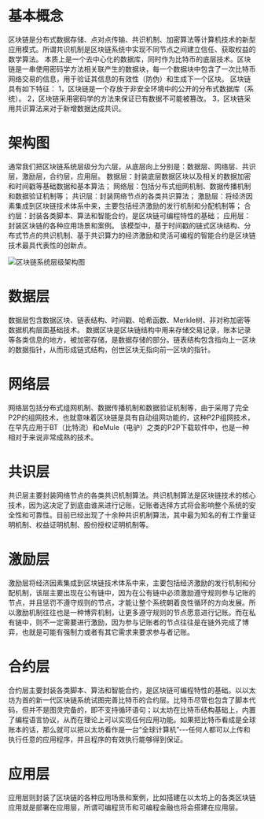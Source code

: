 # 基本概念

区块链是分布式数据存储、点对点传输、共识机制、加密算法等计算机技术的新型应用模式。所谓共识机制是区块链系统中实现不同节点之间建立信任、获取权益的数学算法。
本质上是一个去中心化的数据库，同时作为比特币的底层技术。区块链是一串使用密码学方法相关联产生的数据块，每一个数据块中包含了一次比特币网络交易的信息，用于验证其信息的有效性（防伪）和生成下一个区块。
区块链具有如下特征：
1，区块链是一个存放于非安全环境中的公开的分布式数据库（系统）。
2，区块链采用密码学的方法来保证已有数据不可能被篡改。
3，区块链采用共识算法来对于新增数据达成共识。

# 架构图

通常我们把区块链系统层级分为六层，从底层向上分别是：数据层、网络层、共识层，激励层，合约层，应用层。
数据层：封装底层数据区块以及相关的数据加密和时间戳等基础数据和基本算法；
网络层：包括分布式组网机制、数据传播机制和数据验证机制等；
共识层：封装网络节点的各类共识算法；
激励层：将经济因素集成到区块链技术体系中来，主要包括经济激励的发行机制和分配机制等；
合约层：封装各类脚本、算法和智能合约，是区块链可编程特性的基础；
应用层：封装区块链的各种应用场景和案例。
该模型中，基于时间戳的链式区块结构、分布式节点的共识机制、基于共识算力的经济激励和灵活可编程的智能合约是区块链技术最具代表性的创新点。

![区块链系统层级架构图](https://images-cdn.shimo.im/Wj8hKuPmQOs10fjd/blockchain.jpg!thumbnail)


# 数据层

数据层包含数据区块、链表结构、时间戳、哈希函数、Merkle树、非对称加密等数据机构层面基础技术。
数据区块是区块链结构中用来存储交易记录，账本记录等各类信息的地方，被加密存储，是数据存储的部分。链表结构包含指向上一区块的数据指针，从而形成链式结构，创世区块无指向前一区块的指针。

# 网络层

网络层包括分布式组网机制、数据传播机制和数据验证机制等，由于采用了完全P2P的组网技术，也就意味着区块链是具有自动组网功能的，这种P2P组网技术，在早先应用于BT（比特流）和eMule（电驴）之类的P2P下载软件中，也是一种相对于来说非常成熟的技术。

# 共识层
共识层主要封装网络节点的各类共识机制算法。共识机制算法是区块链技术的核心技术，因为这决定了到底由谁来进行记账，记账者选择方式将会影响整个系统的安全性和可靠性。目前已经出现了十余种共识机制算法，其中最为知名的有工作量证明机制、权益证明机制、股份授权证明机制等。

# 激励层
激励层将经济因素集成到区块链技术体系中来，主要包括经济激励的发行机制和分配机制，该层主要出现在公有链中，因为在公有链中必须激励遵守规则参与记账的节点，并且惩罚不遵守规则的节点，才能让整个系统朝着良性循环的方向发展。所以激励机制往往也是一种博弈机制，让更多遵守规则的节点愿意进行记账。而在私有链中，则不一定需要进行激励，因为参与记账者的节点往往是在链外完成了博弈，也就是可能有强制力或者有其它需求来要求参与者记账。

# 合约层
合约层主要封装各类脚本、算法和智能合约，是区块链可编程特性的基础。以以太坊为首的新一代区块链系统试图完善比特币的合约层。比特币尽管也包含了脚本代码，但并不是图灵完备的，即不支持循环语句；以太坊在比特币结构基础上，内置了编程语言协议，从而在理论上可以实现任何应用功能。如果把比特币看成是全球账本的话，那么就可以把以太坊看作是一台“全球计算机”---任何人都可以上传和执行任意的应用程序，并且程序的有效执行能够得到保证。

# 应用层
应用层则封装了区块链的各种应用场景和案例，比如搭建在以太坊上的各类区块链应用就是部署在应用层，所谓可编程货币和可编程金融也将会搭建在应用层。
